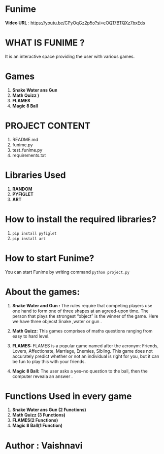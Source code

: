 # Funime

****Video URL**** : https://youtu.be/CPyOqGz2p5o?si=eOQ17BTQXz7bxEds

# WHAT IS FUNIME ?
It is an interactive space providing the user with various games.

# Games
1. ****Snake Water ans Gun****
2. ****Math Quizz )****
3. ****FLAMES****
4. ****Magic 8 Ball****

# ****PROJECT CONTENT****
1. README.md
2. funime.py
3. test_funime.py
4. requirements.txt


# Libraries Used
1. ****RANDOM****
2. ****PYFIGLET****
3. ****ART****


# How to install the required libraries?
1. `pip install pyfiglet`
2. `pip install art`


# How to start Funime?
You can start Funime by writing command `python project.py`


# About the games:
1. ****Snake Water and Gun :****
 The rules require that competing players use one hand to form one of three shapes at an agreed-upon time. The person that plays the strongest “object” is the winner of the game. Here we have three objecst Snake ,water or gun .

2. ****Math Quizz:****
 This games comprises of maths questions ranging from easy to hard level.

3. ****FLAMES:****
FLAMES is a popular game named after the acronym: Friends, Lovers, Affectionate, Marriage, Enemies, Sibling. This game does not accurately predict whether or not an individual is right for you, but it can be fun to play this with your friends.

4. ****Magic 8 Ball:****
The user asks a yes–no question to the ball, then the computer reveala an answer .


# Functions Used in every game
1. ****Snake Water ans Gun (2 Functions)****
2. ****Math Quizz (3 Functions)****
3. ****FLAMES(2 Functions)****
4. ****Magic 8 Ball(1 Function)****

# ****Author : Vaishnavi**** 
